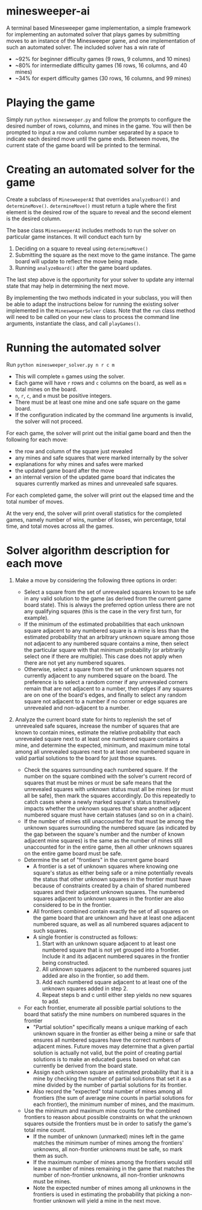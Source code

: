 # minesweeper-ai

A terminal based Minesweeper game implementation, a simple framework for implementing an automated solver that plays games by submitting moves to an instance of the Minesweeper game, and one implementation of such an automated solver. The included solver has a win rate of
* ~92% for beginner difficulty games (9 rows, 9 columns, and 10 mines)
* ~80% for intermediate difficulty games (16 rows, 16 columns, and 40 mines)
* ~34% for expert difficulty games (30 rows, 16 columns, and 99 mines)

# Playing the game
Simply run `python minesweeper.py` and follow the prompts to configure the desired number of rows, columns, and mines in the game. You will then be prompted to input a row and column number separated by a space to indicate each desired move until the game ends. Between moves, the current state of the game board will be printed to the terminal.

# Creating an automated solver for the game
Create a subclass of `MinesweeperAI` that overrides `analyzeBoard()` and `determineMove()`. `determineMove()` must return a tuple where the first element is the desired row of the square to reveal and the second element is the desired column.

The base class `MinesweeperAI` includes methods to run the solver on particular game instances. It will conduct each turn by
1. Deciding on a square to reveal using `determineMove()`
2. Submitting the square as the next move to the game instance. The game board will update to reflect the move being made.
3. Running `analyzeBoard()` after the game board updates.

The last step above is the opportunity for your solver to update any internal state that may help in determining the next move.

By implementing the two methods indicated in your subclass, you will then be able to adapt the instructions below for running the existing solver implemented in the `MinesweeperSolver` class. Note that the `run` class method will need to be called on your new class to process the command line arguments, instantiate the class, and call `playGames()`.

# Running the automated solver
Run `python minesweeper_solver.py n r c m`
* This will complete `n` games using the solver.
* Each game will have `r` rows and `c` columns on the board, as well as `m` total mines on the board.
* `n`, `r`, `c`, and `m` must be positive integers.
* There must be at least one mine and one safe square on the game board.
* If the configuration indicated by the command line arguments is invalid, the solver will not proceed.

For each game, the solver will print out the initial game board and then the following for each move:
* the row and column of the square just revealed
* any mines and safe squares that were marked internally by the solver
* explanations for why mines and safes were marked
* the updated game board after the move
* an internal version of the updated game board that indicates the squares currently marked as mines and unrevealed safe squares.

For each completed game, the solver will print out the elapsed time and the total number of moves.

At the very end, the solver will print overall statistics for the completed games, namely number of wins, number of losses, win percentage, total time, and total moves across all the games.

# Solver algorithm description for each move
 1. Make a move by considering the following three options in order:
     * Select a square from the set of unrevealed squares known to be safe in any valid
        solution to the game (as derived from the current game board state). This is always
        the preferred option unless there are not any qualifying squares (this is the case in
        the very first turn, for example).
     * If the minimum of the estimated probabilities that each unknown square adjacent to any
        numbered square is a mine is less than the estimated probability that an arbitrary
        unknown square among those not adjacent to any numbered square contains a mine, then
        select the particular square with that minimum probability (or arbitrarily select one
        if there are multiple). This case does not apply when there are not yet any numbered
        squares.
     * Otherwise, select a square from the set of unknown squares not currently adjacent to
        any numbered square on the board. The preference is to select a random corner if any
        unrevealed corners remain that are not adjacent to a number, then edges if any squares
        are on one of the board's edges, and finally to select any random square not adjacent to
        a number if no corner or edge squares are unrevealed and non-adjacent to a number.

 2. Analyze the current board state for hints to replenish the set of unrevealed safe squares,
    increase the number of squares that are known to contain mines, estimate the relative
    probability that each unrevealed square next to at least one numbered square contains a mine,
    and determine the expected, minimum, and maximum mine total among all unrevealed squares next
    to at least one numbered square in valid partial solutions to the board for just those squares.
     * Check the squares surrounding each numbered square. If the number on the square combined
        with the solver's current record of squares that must be mines or must be safe means that
        the unrevealed squares with unknown status must all be mines (or must all be safe), then
        mark the squares accordingly. Do this repeatedly to catch cases where a newly marked
        square's status transitively impacts whether the unknown squares that share another
        adjacent numbered square must have certain statuses (and so on in a chain).
     * If the number of mines still unaccounted for that must be among the unknown squares
        surrounding the numbered square (as indicated by the gap between the square's number
        and the number of known adjacent mine squares) is the same as the number of mines
        still unaccounted for in the entire game, then all other unknown squares on the entire
        game board must be safe.
     * Determine the set of "frontiers" in the current game board
       * A frontier is a set of unknown squares where knowing one square's status as either
            being safe or a mine potentially reveals the status that other unknown squares
            in the frontier must have because of constraints created by a chain of shared
            numbered squares and their adjacent unknown squares. The numbered squares adjacent
            to unknown squares in the frontier are also considered to be in the frontier.
       * All frontiers combined contain exactly the set of all squares on the game board
             that are unknown and have at least one adjacent numbered square, as well as all
             numbered squares adjacent to such squares.
       * A single frontier is constructed as follows:
         1. Start with an unknown square adjacent to at least one numbered square that
                    is not yet grouped into a frontier. Include it and its adjacent numbered
                    squares in the frontier being constructed.
         2. All unknown squares adjacent to the numbered squares just added are also
                    in the frontier, so add them.
         3. Add each numbered square adjacent to at least one of the unknown squares
                    added in step 2.
         4. Repeat steps b and c until either step yields no new squares to add.
     * For each frontier, enumerate all possible partial solutions to the board that satisfy
        the mine numbers on numbered squares in the frontier
       * "Partial solution" specifically means a unique marking of each unknown square in the
            frontier as either being a mine or safe that ensures all numbered squares have the
            correct numbers of adjacent mines. Future moves may determine that a given partial
            solution is actually not valid, but the point of creating partial solutions is to
            make an educated guess based on what can currently be derived from the board state.
       * Assign each unknown square an estimated probability that it is a mine by checking
             the number of partial solutions that set it as a mine divided by the number of
             partial solutions for its frontier.
       * Also record the "expected" total number of mines among all frontiers (the sum of
              average mine counts in partial solutions for each frontier), the minimum number
              of mines, and the maximum.
     * Use the minimum and maximum mine counts for the combined frontiers to reason about
        possible constraints on what the unknown squares outside the frontiers must be in
        order to satisfy the game's total mine count.
       * If the number of unknown (unmarked) mines left in the game matches the minimum
            number of mines among the frontiers' unknowns, all non-frontier unknowns must
            be safe, so mark them as such.
       * If the maximum number of mines among the frontiers would still leave a number
             of mines remaining in the game that matches the number of non-frontier unknowns,
             all non-frontier unknowns must be mines.
       * Note the expected number of mines among all unknowns in the frontiers is used in
              estimating the probability that picking a non-frontier unknown will yield a mine
              in the next move.



